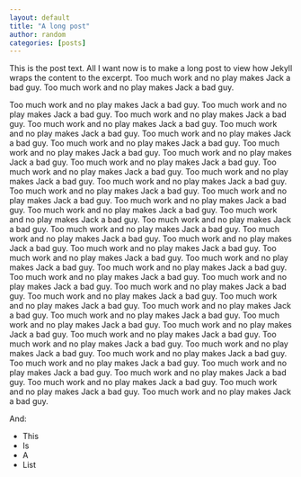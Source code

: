 ```yaml
---
layout: default
title: "A long post"
author: random
categories: [posts]
---
```

This is the post text. All I want now is to make a long post to view how Jekyll wraps the content to the excerpt. Too much work and no play makes Jack a bad guy. Too much work and no play makes Jack a bad guy. 

Too much work and no play makes Jack a bad guy. Too much work and no play makes Jack a bad guy. Too much work and no play makes Jack a bad guy. Too much work and no play makes Jack a bad guy. Too much work and no play makes Jack a bad guy. Too much work and no play makes Jack a bad guy. Too much work and no play makes Jack a bad guy. Too much work and no play makes Jack a bad guy. Too much work and no play makes Jack a bad guy. Too much work and no play makes Jack a bad guy. Too much work and no play makes Jack a bad guy. Too much work and no play makes Jack a bad guy. Too much work and no play makes Jack a bad guy. Too much work and no play makes Jack a bad guy. Too much work and no play makes Jack a bad guy. Too much work and no play makes Jack a bad guy. Too much work and no play makes Jack a bad guy. Too much work and no play makes Jack a bad guy. Too much work and no play makes Jack a bad guy. Too much work and no play makes Jack a bad guy. Too much work and no play makes Jack a bad guy. Too much work and no play makes Jack a bad guy. Too much work and no play makes Jack a bad guy. Too much work and no play makes Jack a bad guy. Too much work and no play makes Jack a bad guy. Too much work and no play makes Jack a bad guy. Too much work and no play makes Jack a bad guy. Too much work and no play makes Jack a bad guy. Too much work and no play makes Jack a bad guy. Too much work and no play makes Jack a bad guy. Too much work and no play makes Jack a bad guy. Too much work and no play makes Jack a bad guy. Too much work and no play makes Jack a bad guy. Too much work and no play makes Jack a bad guy. Too much work and no play makes Jack a bad guy. Too much work and no play makes Jack a bad guy. Too much work and no play makes Jack a bad guy. Too much work and no play makes Jack a bad guy. Too much work and no play makes Jack a bad guy. Too much work and no play makes Jack a bad guy. Too much work and no play makes Jack a bad guy. Too much work and no play makes Jack a bad guy. Too much work and no play makes Jack a bad guy. Too much work and no play makes Jack a bad guy. Too much work and no play makes Jack a bad guy. 

And:

- This
- Is
- A
- List
